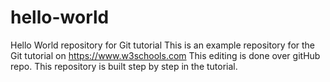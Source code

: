 # hello-world
Hello World repository for Git tutorial
This is an example repository for the Git tutorial on https://www.w3schools.com
This editing is done over gitHub repo.
This repository is built step by step in the tutorial. 
